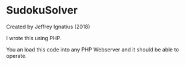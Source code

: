 # SudokuSolver
Created by Jeffrey Ignatius (2018)

I wrote this using PHP. 

You an load this code into any PHP Webserver and it should be able to operate.
